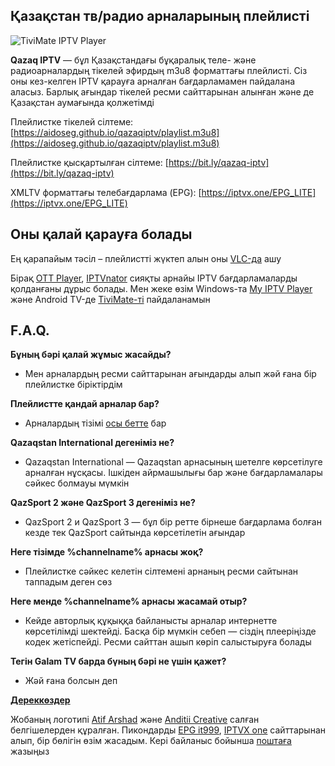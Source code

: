 ## Қазақстан тв/радио арналарының плейлисті

![TiviMate IPTV Player](https://aidoseg.github.io/qazaqiptv/assets/img/tivimate.png)

**Qazaq IPTV** —  бұл Қазақстандағы бұқаралық теле- және радиоарналардың тікелей эфирдың m3u8 форматтағы плейлисті. Сіз оны кез-келген IPTV қарауға арналған бағдарламамен пайдалана аласыз. Барлық ағындар тікелей ресми сайттарынан алынған және де Қазақстан аумағында қолжетімді

Плейлистке тікелей сілтеме:
[https://aidoseg.github.io/qazaqiptv/playlist.m3u8](https://aidoseg.github.io/qazaqiptv/playlist.m3u8)

Плейлистке қысқартылған сілтеме:
[https://bit.ly/qazaq-iptv](https://bit.ly/qazaq-iptv)

XMLTV форматтағы телебағдарлама (EPG):
[https://iptvx.one/EPG_LITE](https://iptvx.one/EPG_LITE)



## Оны қалай қарауға болады

Ең қарапайым тәсіл – плейлистті жүктеп алын оны [VLC-да](https://www.videolan.org/vlc/) ашу

Бірақ [OTT Player](https://ottplayer.tv/soft), [IPTVnator](https://github.com/4gray/iptvnator/releases) сияқты  арнайы IPTV бағдарламаларды қолданғаны дұрыс болады. Мен жеке өзім Windows-та [My IPTV Player](https://apps.microsoft.com/store/detail/myiptv-player/9PJJ2NMBF0TR?hl=en-us&gl=US) және Android TV-де [TiviMate-ті](https://play.google.com/store/apps/details?id=ar.tvplayer.tv) пайдаланамын

## F.A.Q.

**Бұның бәрі қалай жұмыс жасайды?**
- Мен арналардың ресми сайттарынан ағындарды алып жәй ғана бір плейлистке біріктірдім

**Плейлистте қандай арналар бар?**
- Арналардың тізімі [осы бетте](./sources) бар

**Qazaqstan International дегеніміз не?**
- Qazaqstan International — Qazaqstan арнасының шетелге көрсетілуге арналған нұсқасы. Ішкіден айрмашылығы бар және бағдарламалары сәйкес болмауы мүмкін

**QazSport 2 және QazSport 3 дегеніміз не?**
- QazSport 2 и QazSport 3 — бұл бір ретте бірнеше бағдарлама болған кезде тек QazSport сайтында көрсетілетін ағындар

**Неге тізімде %channelname% арнасы жоқ?**
- Плейлистке сәйкес келетін сілтемені арнаның ресми сайтынан таппадым деген сөз

**Неге менде %channelname% арнасы жасамай отыр?**
- Кейде авторлық құқыққа байланысты арналар интернетте көрсетілімді шектейді. Басқа бір мүмкін  себеп — cіздің плееріңізде кодек жетіспейді. Ресми сайттан ашып көріп салыстыруға болады

**Тегін  Galam TV барда бүның бәрі не үшін қажет?**
- Жәй ғана болсын деп

**[Дереккөздер](./sources)**

Жобаның логотипі [Atif Arshad](https://www.flaticon.com/authors/Atif-Arshad) және [Anditii Creative](https://www.flaticon.com/authors/anditii-creative) салған белгішелерден құралған. Пикондарды [EPG it999](https://epg.it999.ru/), [IPTVX one](https://epg.iptvx.one/) сайттарынан алып, бір бөлігін өзім жасадым. Кері байланыс бойынша [поштаға](mailto:aidos.kapanov@gmail.com) жазыңыз

